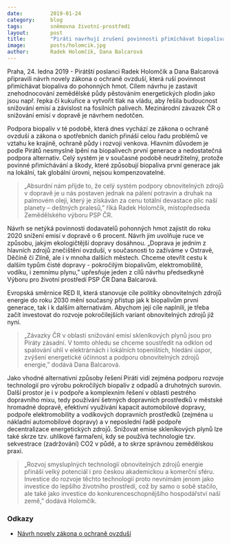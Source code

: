 ```yaml
---
date:         2019-01-24
category:     blog
tags:         sněmovna životní-prostředí
layout:       post
title:        "Piráti navrhují zrušení povinnosti přimíchávat biopaliva do pohonných hmot"
image:        posts/holomcik.jpg 
author:       Radek Holomčík, Dana Balcarová
---
```


Praha, 24. ledna 2019 - Pirátští poslanci Radek Holomčík a Dana Balcarová připravili návrh novely zákona o ochraně ovzduší, která ruší povinnost přimíchávat biopaliva do pohonných hmot. Cílem návrhu je zastavit znehodnocování zemědělské půdy pěstováním energetických plodin jako jsou např. řepka či kukuřice a vytvořit tlak na vládu, aby řešila budoucnost snižování emisí a závislost na fosilních palivech. Mezinárodní závazek ČR o snižování emisí v dopravě je návrhem nedotčen.

Podpora biopaliv v té podobě, která dnes vychází ze zákona o ochraně ovzduší a zákona o spotřebních daních přináší celou řadu problémů ve vztahu ke krajině, ochraně půdy i rozvoji venkova. Hlavním důvodem je podle Pirátů nesmyslné lpění na biopalivech první generace a nedostatečná podpora alternativ. Celý systém je v současné podobě neudržitelný, protože povinné přimíchávání a škody, které způsobují biopaliva první generace jak na lokální, tak globální úrovni, nejsou kompenzovatelné. 

> „Absurdní nám přijde to, že celý systém podpory obnovitelných zdrojů v dopravě je u nás postaven jednak na pálení potravin a druhak na palmovém oleji, který je získáván za cenu totální devastace plic naší planety – deštných pralesů,” říká Radek Holomčík, místopředseda Zemědělského výboru PSP ČR.

Návrh se netýká povinnosti dodavatelů pohonných hmot zajistit do roku 2020 snížení emisí v dopravě o 6 procent. Návrh jim uvolňuje ruce ve způsobu, jakým ekologičtější dopravy dosáhnou. „Doprava je jedním z hlavních zdrojů znečištění ovzduší, v současnosti to zažíváme v Ostravě, Děčíně či Zlíně, ale i v mnoha dalších městech. Chceme otevřít cestu k dalším typům čisté dopravy - pokročilým biopalivům, elektromobilitě, vodíku, i zemnímu plynu,” upřesňuje jeden z cílů návrhu předsedkyně Výboru pro životní prostředí PSP ČR Dana Balcarová.

Evropská směrnice RED II, která stanovuje cíle politiky obnovitelných zdrojů energie do roku 2030 mění současný přístup jak k biopalivům první generace, tak i k dalším alternativám. Abychom její cíle naplnili, je třeba začít investovat do rozvoje pokročilejších variant obnovitelných zdrojů již nyní. 

> „Závazky ČR v oblasti snižování emisí skleníkových plynů jsou pro Piráty zásadní. V tomto ohledu se chceme soustředit na odklon od spalování uhlí v elektrárnách i lokálních topeništích, hledání úspor, zvýšení energetické účinnost  a podporu obnovitelných zdrojů energie,” dodává Dana Balcarová.

Jako vhodné alternativní způsoby řešení Piráti vidí zejména podporu rozvoje technologií pro výrobu pokročilých biopaliv z odpadů a druhotných surovin. Další prostor je i v podpoře a komplexním řešení v oblasti pestrého dopravního mixu, tedy používání šetrných dopravních prostředků v městské hromadné dopravě, efektivní využívání kapacit automobilové dopravy, podpoře elektromobility a vodíkových dopravních prostředků (zejména u nákladní automobilové dopravy) a v neposlední řadě podpoře decentralizace energetických zdrojů. Snižovat emise skleníkových plynů lze také skrze tzv. uhlíkové farmaření, kdy se používá technologie tzv. sekvestrace (zadržování) CO2 v půdě, a to skrze správnou zemědělskou praxi. 

> „Rozvoj smysluplných technologií obnovitelných zdrojů energie přináší velký potenciál i pro českou akademickou a komerční sféru. Investice do rozvoje těchto technologií proto nevnímám jenom jako investice do lepšího životního prostředí, což by samo o sobě stačilo, ale také jako investice do konkurenceschopnějšího hospodářství naší země,” dodává Holomčík.

### Odkazy 

* [Návrh novely zákona o ochraně ovzduší](https://github.com/pirati-web/pirati.cz/tree/gh-pages/assets/pdf/navrh-zakona-biopaliva.pdf)
